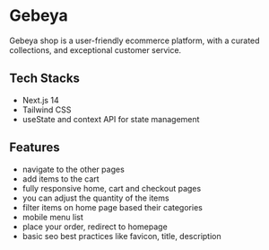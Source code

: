 # Gebeya

Gebeya shop is a user-friendly ecommerce platform, with a curated collections, and exceptional customer service.

## Tech Stacks

- Next.js 14
- Tailwind CSS
- useState and context API for state management

## Features

- navigate to the other pages
- add items to the cart
- fully responsive home, cart and checkout pages
- you can adjust the quantity of the items
- filter items on home page based their categories
- mobile menu list
- place your order, redirect to homepage
- basic seo best practices like favicon, title, description
